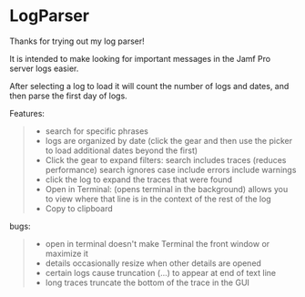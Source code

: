 # LogParser

Thanks for trying out my log parser!

It is intended to make looking for important messages in the Jamf Pro server logs easier.

After selecting a log to load it will count the number of logs and dates, and then parse the first day of logs.

Features:
> - search for specific phrases
> - logs are organized by date (click the gear and then use the picker to load additional dates beyond the first)
> - Click the gear to expand filters:
search includes traces (reduces performance)
search ignores case
include errors
include warnings
> - click the log to expand the traces that were found
> - Open in Terminal: (opens terminal in the background) allows you to view where that line is in the context of the rest of the log
> - Copy to clipboard

bugs:
> - open in terminal doesn't make Terminal the front window or maximize it
> - details occasionally resize when other details are opened
> - certain logs cause truncation (...) to appear at end of text line
> - long traces truncate the bottom of the trace in the GUI
